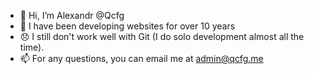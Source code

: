 - 👋 Hi, I’m Alexandr @Qcfg
- 👀 I have been developing websites for over 10 years
- 😞 I still don't work well with Git (I do solo development almost all the time).
- 📫 For any questions, you can email me at admin@qcfg.me

<!---
Qcfg/Qcfg is a ✨ special ✨ repository because its `README.md` (this file) appears on your GitHub profile.
You can click the Preview link to take a look at your changes.
--->
